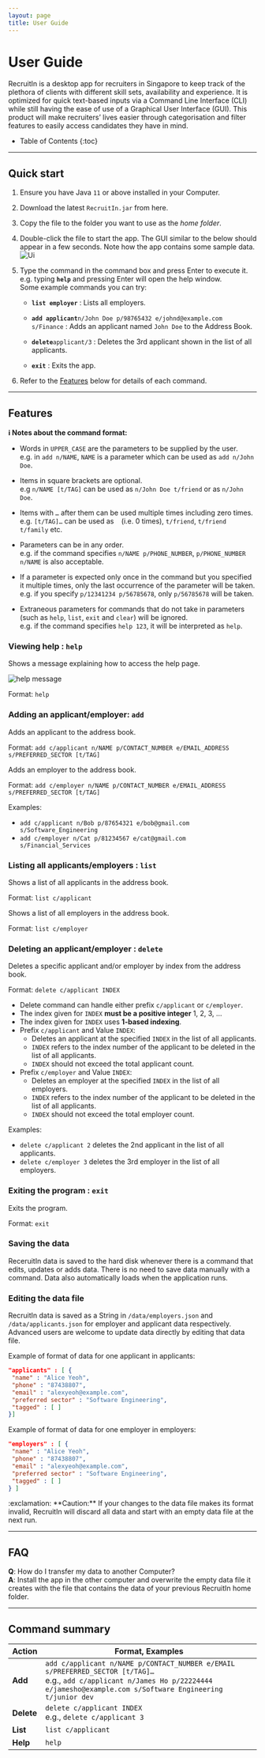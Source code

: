 ```yaml
---
layout: page
title: User Guide
---
```


# User Guide

RecruitIn is a desktop app for recruiters in Singapore to keep track of the plethora of clients with different skill sets, availability and experience. It is optimized for quick text-based inputs via a Command Line Interface (CLI) while still having the ease of use of a Graphical User Interface (GUI). This product will make recruiters’ lives easier through categorisation and filter features to easily access candidates they have in mind.

* Table of Contents
{:toc}

--------------------------------------------------------------------------------------------------------------------

## Quick start

1. Ensure you have Java `11` or above installed in your Computer.

1. Download the latest `RecruitIn.jar` from here.

1. Copy the file to the folder you want to use as the _home folder_.

1. Double-click the file to start the app. The GUI similar to the below should appear in a few seconds. Note how the app contains some sample data.<br>
   ![Ui](images/Ui.png)

1. Type the command in the command box and press Enter to execute it. e.g. typing **`help`** and pressing Enter will open the help window.<br>
   Some example commands you can try:

   * **`list employer`** : Lists all employers.

   * **`add applicant`**`n/John Doe p/98765432 e/johnd@example.com s/Finance` : Adds an applicant named `John Doe` to the Address Book.

   * **`delete`**`applicant/3` : Deletes the 3rd applicant shown in the list of all applicants.

   * **`exit`** : Exits the app.

1. Refer to the [Features](#features) below for details of each command.

--------------------------------------------------------------------------------------------------------------------

## Features

<div markdown="block" class="alert alert-info">

**:information_source: Notes about the command format:**<br>

* Words in `UPPER_CASE` are the parameters to be supplied by the user.<br>
  e.g. in `add n/NAME`, `NAME` is a parameter which can be used as `add n/John Doe`.

* Items in square brackets are optional.<br>
  e.g `n/NAME [t/TAG]` can be used as `n/John Doe t/friend` or as `n/John Doe`.

* Items with `…`​ after them can be used multiple times including zero times.<br>
  e.g. `[t/TAG]…​` can be used as ` ` (i.e. 0 times), `t/friend`, `t/friend t/family` etc.

* Parameters can be in any order.<br>
  e.g. if the command specifies `n/NAME p/PHONE_NUMBER`, `p/PHONE_NUMBER n/NAME` is also acceptable.

* If a parameter is expected only once in the command but you specified it multiple times, only the last occurrence of the parameter will be taken.<br>
  e.g. if you specify `p/12341234 p/56785678`, only `p/56785678` will be taken.

* Extraneous parameters for commands that do not take in parameters (such as `help`, `list`, `exit` and `clear`) will be ignored.<br>
  e.g. if the command specifies `help 123`, it will be interpreted as `help`.

</div>

### Viewing help : `help`

Shows a message explaining how to access the help page.

![help message](images/helpMessage.png)

Format: `help`


### Adding an applicant/employer: `add`

Adds an applicant to the address book.

Format: `add c/applicant n/NAME p/CONTACT_NUMBER e/EMAIL_ADDRESS s/PREFERRED_SECTOR [t/TAG]​`

Adds an employer to the address book.

Format: `add c/employer n/NAME p/CONTACT_NUMBER e/EMAIL_ADDRESS s/PREFERRED_SECTOR [t/TAG]​`

Examples:
* `add c/applicant n/Bob p/87654321 e/bob@gmail.com s/Software_Engineering`
* `add c/employer n/Cat p/81234567 e/cat@gmail.com s/Financial_Services`

### Listing all applicants/employers : `list`

Shows a list of all applicants in the address book.

Format: `list c/applicant`

Shows a list of all employers in the address book.

Format: `list c/employer`

### Deleting an applicant/employer : `delete`

Deletes a specific applicant and/or employer by index from the address book.

Format: `delete c/applicant INDEX`

* Delete command can handle either prefix `c/applicant` or `c/employer`.
* The index given for `INDEX` **must be a positive integer** 1, 2, 3, …​
* The index given for `INDEX` uses **1-based indexing**.
* Prefix `c/applicant` and Value `INDEX`:
  * Deletes an applicant at the specified `INDEX` in the list of all applicants.
  * `INDEX` refers to the index number of the applicant to be deleted in the list of all applicants.
  * `INDEX` should not exceed the total applicant count.
* Prefix `c/employer` and Value `INDEX`:
  * Deletes an employer at the specified `INDEX` in the list of all employers.
  * `INDEX` refers to the index number of the applicant to be deleted in the list of all applicants.
  * `INDEX` should not exceed the total employer count.

Examples:
* `delete c/applicant 2` deletes the 2nd applicant in the list of all applicants.
* `delete c/employer 3` deletes the 3rd employer in the list of all employers.

### Exiting the program : `exit`

Exits the program.

Format: `exit`

### Saving the data

ReceruitIn data is saved to the hard disk whenever there is a command that edits, updates or adds data.
There is no need to save data manually with a command. Data also automatically loads when the 
application runs.


### Editing the data file

RecruitIn data is saved as a String in `/data/employers.json` and `/data/applicants.json` for employer and applicant data respectively.
Advanced users are welcome to update data directly by editing that data file.

Example of format of data for one applicant in applicants:

```JSON
"applicants" : [ {
 "name" : "Alice Yeoh",
 "phone" : "87438807",
 "email" : "alexyeoh@example.com",
 "preferred sector" : "Software Engineering",
 "tagged" : [ ]
}]
```

Example of format of data for one employer in employers:

```JSON
"employers" : [ {
 "name" : "Alice Yeoh",
 "phone" : "87438807",
 "email" : "alexyeoh@example.com",
 "preferred sector" : "Software Engineering",
 "tagged" : [ ]
} ]
```

<div markdown="span" class="alert alert-warning">:exclamation: **Caution:**
If your changes to the data file makes its format invalid, RecruitIn will discard all data and start with an empty data file at the next run.
</div>

--------------------------------------------------------------------------------------------------------------------

## FAQ

**Q**: How do I transfer my data to another Computer?<br>
**A**: Install the app in the other computer and overwrite the empty data file it creates with the file that contains the data of your previous RecruitIn home folder.

--------------------------------------------------------------------------------------------------------------------

## Command summary

Action | Format, Examples
--------|------------------
**Add** | `add c/applicant n/NAME p/CONTACT_NUMBER e/EMAIL s/PREFERRED_SECTOR [t/TAG]…​` <br> e.g., `add c/applicant n/James Ho p/22224444 e/jamesho@example.com s/Software Engineering t/junior dev`
**Delete** | `delete c/applicant INDEX`<br> e.g., `delete c/applicant 3`
**List** | `list c/applicant`
**Help** | `help`
